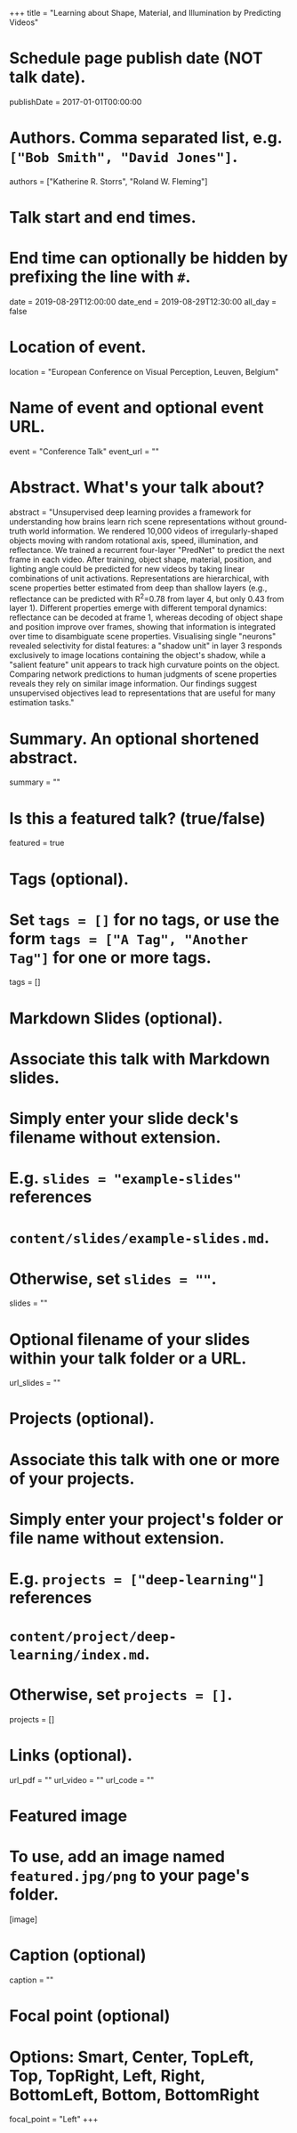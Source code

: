 +++
title = "Learning about Shape, Material, and Illumination by Predicting Videos"

# Schedule page publish date (NOT talk date).
publishDate = 2017-01-01T00:00:00

# Authors. Comma separated list, e.g. `["Bob Smith", "David Jones"]`.
authors = ["Katherine R. Storrs", "Roland W. Fleming"]

# Talk start and end times.
#   End time can optionally be hidden by prefixing the line with `#`.
date = 2019-08-29T12:00:00
date_end = 2019-08-29T12:30:00
all_day = false

# Location of event.
location = "European Conference on Visual Perception, Leuven, Belgium"

# Name of event and optional event URL.
event = "Conference Talk"
event_url = ""

# Abstract. What's your talk about?
abstract = "Unsupervised deep learning provides a framework for understanding how brains learn rich scene representations without ground-truth world information. We rendered 10,000 videos of irregularly-shaped objects moving with random rotational axis, speed, illumination, and reflectance. We trained a recurrent four-layer "PredNet" to predict the next frame in each video. After training, object shape, material, position, and lighting angle could be predicted for new videos by taking linear combinations of unit activations. Representations are hierarchical, with scene properties better estimated from deep than shallow layers (e.g., reflectance can be predicted with R<sup>2</sup>=0.78 from layer 4, but only 0.43 from layer 1). Different properties emerge with different temporal dynamics: reflectance can be decoded at frame 1, whereas decoding of object shape and position improve over frames, showing that information is integrated over time to disambiguate scene properties. Visualising single "neurons" revealed selectivity for distal features: a "shadow unit" in layer 3 responds exclusively to image locations containing the object's shadow, while a "salient feature" unit appears to track high curvature points on the object. Comparing network predictions to human judgments of scene properties reveals they rely on similar image information. Our findings suggest unsupervised objectives lead to representations that are useful for many estimation tasks."

# Summary. An optional shortened abstract.
summary = ""

# Is this a featured talk? (true/false)
featured = true

# Tags (optional).
#   Set `tags = []` for no tags, or use the form `tags = ["A Tag", "Another Tag"]` for one or more tags.
tags = []

# Markdown Slides (optional).
#   Associate this talk with Markdown slides.
#   Simply enter your slide deck's filename without extension.
#   E.g. `slides = "example-slides"` references 
#   `content/slides/example-slides.md`.
#   Otherwise, set `slides = ""`.
slides = ""

# Optional filename of your slides within your talk folder or a URL.
url_slides = ""

# Projects (optional).
#   Associate this talk with one or more of your projects.
#   Simply enter your project's folder or file name without extension.
#   E.g. `projects = ["deep-learning"]` references 
#   `content/project/deep-learning/index.md`.
#   Otherwise, set `projects = []`.
projects = []

# Links (optional).
url_pdf = ""
url_video = ""
url_code = ""

# Featured image
# To use, add an image named `featured.jpg/png` to your page's folder. 
[image]
  # Caption (optional)
  caption = ""

  # Focal point (optional)
  # Options: Smart, Center, TopLeft, Top, TopRight, Left, Right, BottomLeft, Bottom, BottomRight
  focal_point = "Left"
+++
